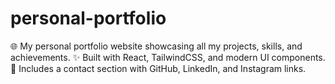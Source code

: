 # personal-portfolio
🌐 My personal portfolio website showcasing all my projects, skills, and achievements.   ✨ Built with React, TailwindCSS, and modern UI components.   📩 Includes a contact section with GitHub, LinkedIn, and Instagram links.
